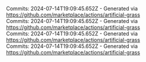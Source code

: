 Commits: 2024-07-14T19:09:45.652Z - Generated via https://github.com/marketplace/actions/artificial-grass
<br>
Commits: 2024-07-14T19:09:45.652Z - Generated via https://github.com/marketplace/actions/artificial-grass
<br>
Commits: 2024-07-14T19:09:45.652Z - Generated via https://github.com/marketplace/actions/artificial-grass
<br>
Commits: 2024-07-14T19:09:45.652Z - Generated via https://github.com/marketplace/actions/artificial-grass
<br>
